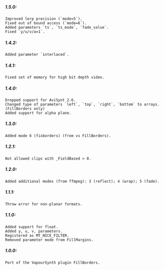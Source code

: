 ##### 1.5.0:
    Improved lerp precision (`mode=5`).
    Fixed out of bound access (`mode=6`).
    Added parameters `ts`, `ts_mode`, `fade_value`.
    Fixed `y/u/v/a=1`.

##### 1.4.2:
    Added parameter `interlaced`.

##### 1.4.1:
    Fixed set of memory for high bit depth video.

##### 1.4.0:
    Dropped support for AviSynt 2.6.
    Changed type of parameters `left`, `top`, `right`, `bottom` to arrays. (FillBorders only)
    Added support for alpha plane.

##### 1.3.0:
    Added mode 6 (fixborders) (from vs FillBorders).

##### 1.2.1:
    Not allowed clips with _FieldBased > 0.

##### 1.2.0:
    Added additional modes (from ffmpeg): 3 (reflect); 4 (wrap); 5 (fade).

##### 1.1.1:
    Throw error for non-planar formats.

##### 1.1.0:
    Added support for float.
    Added y, u, v, parameters.
    Registered as MT_NICE_FILTER.
    Removed parameter mode from FillMargins.

##### 1.0.0:
    Port of the VapourSynth plugin FillBorders.